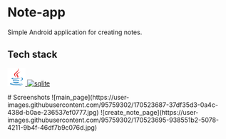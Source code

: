 # Note-app
Simple Android application for creating notes.
<h2 align="left">Tech stack</h2>
<p align="left"> 
  <a href="https://www.java.com" target="_blank" rel="noreferrer"> <img src="https://raw.githubusercontent.com/devicons/devicon/master/icons/java/java-original.svg" alt="java" width="40" height="40"/> </a> 
  <a href="https://www.sqlite.org/" target="_blank" rel="noreferrer"> <img src="https://www.vectorlogo.zone/logos/sqlite/sqlite-icon.svg" alt="sqlite" width="40" height="40"/> </a> 
</p>
# Screenshots
![main_page](https://user-images.githubusercontent.com/95759302/170523687-37df35d3-0a4c-438d-b0ae-236537ef0777.jpg)
![create_note_page](https://user-images.githubusercontent.com/95759302/170523695-938551b2-5078-4211-9b4f-46df7b9c076d.jpg)
